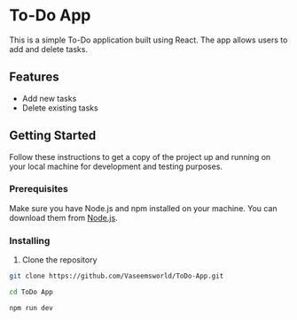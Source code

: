 # To-Do App

This is a simple To-Do application built using React. The app allows users to add and delete tasks.

## Features

- Add new tasks
- Delete existing tasks

## Getting Started

Follow these instructions to get a copy of the project up and running on your local machine for development and testing purposes.

### Prerequisites

Make sure you have Node.js and npm installed on your machine. You can download them from [Node.js](https://nodejs.org/).

### Installing

1. Clone the repository

```bash
git clone https://github.com/Vaseemsworld/ToDo-App.git

cd ToDo App

npm run dev